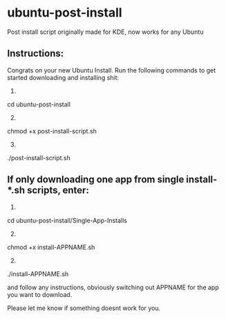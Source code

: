 # ubuntu-post-install
Post install script originally made for KDE, now works for any Ubuntu

## Instructions:
Congrats on your new Ubuntu Install.
Run the following commands to get started downloading and installing shit:

1.
cd ubuntu-post-install

2.
chmod +x post-install-script.sh

3.
./post-install-script.sh


## If only downloading one app from single install-*.sh scripts, enter:

1.
cd ubuntu-post-install/Single-App-Installs

2.
chmod +x install-APPNAME.sh

2.
./install-APPNAME.sh


and follow any instructions, obviously switching out APPNAME for the app you want to download.

Please let me know if something doesnt work for you.
